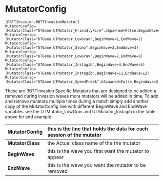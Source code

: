 # MutatorConfig #

```
[RBTTInvasion.RBTTInvasionMutator]
MutatorConfig=(MutatorClass="UTGame.UTMutator_FriendlyFire",bSpawned=False,BeginWave=1,EndWave=2)
MutatorConfig=(MutatorClass="UTGame.UTMutator_LowGrav",BeginWave=1,EndWave=2)
MutatorConfig=(MutatorClass="UTGame.UTMutator_Slomo",BeginWave=2,EndWave=3)
MutatorConfig=(MutatorClass="UTGame.UTMutator_LowGrav",BeginWave=7,EndWave=8)
MutatorConfig=(MutatorClass="UTGame.UTMutator_Instagib",BeginWave=4,EndWave=5)
MutatorConfig=(MutatorClass="UTGame.UTMutator_Instagib",BeginWave=11,EndWave=12)
MutatorConfig=(MutatorClass="UTGame.UTMutator_SpeedFreak",bSpawned=False,BeginWave=2,EndWave=3)
```

These are RBTTInvasion Specific Mutators that are designed to be added a removed during invasion waves more mutators will be added in time, To add and remove mutators multiple times during a match simply add another copy of the MutatorConfig line with different BeginWave and EndWave variables see the UTMutator\_LowGrav and UTMutator\_Instagib in the table above for and example

|**MutatorConfig**|this is the line that holds the data for each session of the mutator|
|:----------------|:-------------------------------------------------------------------|
|**MutatorClass**|the Actual class name of the the mutator|
|**BeginWave**|this is the wave you first want the mutator to appear|
|**EndWave**|this is the wave you want the mutator to be removed|